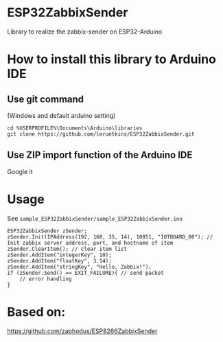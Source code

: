 # ESP32ZabbixSender
Library to realize the zabbix-sender on ESP32-Arduino

# How to install this library to Arduino IDE
## Use git command
(Windows and default arduino setting)

    cd %USERPROFILE%\Documents\Arduino\libraries
    git clone https://github.com/leruetkins/ESP32ZabbixSender.git
## Use ZIP import function of the Arduino IDE
Google it

# Usage
See `sample_ESP32ZabbixSender/sample_ESP32ZabbixSender.ino`

    ESP32ZabbixSender zSender;
    zSender.Init(IPAddress(192, 168, 35, 14), 10051, "IOTBOARD_00"); // Init zabbix server address, port, and hostname of item
    zSender.ClearItem(); // clear item list
    zSender.AddItem("integerKey", 10);
    zSender.AddItem("floatKey", 3.14);
    zSender.AddItem("stringKey", "Hello, Zabbix!");
    if (zSender.Send() == EXIT_FAILURE){ // send packet
        // error handling
    }

# Based on:  
https://github.com/zaphodus/ESP8266ZabbixSender

